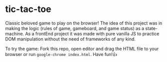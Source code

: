 # tic-tac-toe
Classic beloved game to play on the browser!
The idea of this project was in making the logic (rules of game, gameboard, and game status) as a state-machine. As a frontEnd project it was made with pure vanilla JS to practice DOM manipulation without the need of frameworks of any kind.

To try the game: Fork this repo, open editor and drag the HTML file to your browser or run `google-chrome index.html`. Have fun!👍
